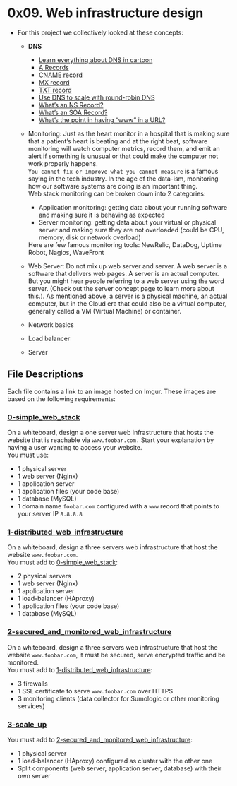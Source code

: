 # 0x09. Web infrastructure design
* For this project we collectively looked at these concepts:
	* **DNS** <ul><li>[Learn everything about DNS in cartoon](https://howdns.works/)</li><li>[A Records](https://support.dnsimple.com/articles/a-record/)</li><li>[CNAME record](https://en.wikipedia.org/wiki/CNAME_record)</li><li>[MX record](https://en.wikipedia.org/wiki/MX_record)</li><li>[TXT record](https://en.wikipedia.org/wiki/TXT_record)</li><li>[Use DNS to scale with round-robin DNS](https://www.dnsknowledge.com/whatis/round-robin-dns/)</li><li>[What’s an NS Record?](https://support.dnsimple.com/articles/ns-record/)</li><li>[What’s an SOA Record?](https://support.dnsimple.com/articles/soa-record/)</li><li>[What’s the point in having “www” in a URL?](https://serverfault.com/questions/145777/what-s-the-point-in-having-www-in-a-url)</li></ul>
	* Monitoring: Just as the heart monitor in a hospital that is making sure that a patient’s heart is beating and at the right beat, software monitoring will watch computer metrics, record them, and emit an alert if something is unusual or that could make the computer not work properly happens.<br />
``You cannot fix or improve what you cannot measure`` is a famous saying in the tech industry. In the age of the data-ism, monitoring how our software systems are doing is an important thing.<br /> Web stack monitoring can be broken down into 2 categories:<ul><li>Application monitoring: getting data about your running software and making sure it is behaving as expected</li><li>Server monitoring: getting data about your virtual or physical server and making sure they are not overloaded (could be CPU, memory, disk or network overload)</li></ul>
Here are few famous monitoring tools: NewRelic, DataDog, Uptime Robot, Nagios, WaveFront
	* Web Server: Do not mix up web server and server. A web server is a software that delivers web pages. A server is an actual computer. But you might hear people referring to a web server using the word server. (Check out the server concept page to learn more about this.). As mentioned above, a server is a physical machine, an actual computer, but in the Cloud era that could also be a virtual computer, generally called a VM (Virtual Machine) or container.

	* Network basics
	* Load balancer
	* Server

## File Descriptions
Each file contains a link to an image hosted on Imgur. These images are based on the following requirements: <br />
### [0-simple_web_stack](0-simple_web_stack)
On a whiteboard, design a one server web infrastructure that hosts the website that is reachable via `www.foobar.com.` Start your explanation by having a user wanting to access your website. <br />
You must use:
* 1 physical server
* 1 web server (Nginx)
* 1 application server
* 1 application files (your code base)
* 1 database (MySQL)
* 1 domain name `foobar.com` configured with a `www` record that points to your server IP `8.8.8.8`
### [1-distributed_web_infrastructure](1-distributed_web_infrastructure)
On a whiteboard, design a three servers web infrastructure that host the website `www.foobar.com`. <br />
You must add to [0-simple_web_stack](0-simple_web_stack):
* 2 physical servers
* 1 web server (Nginx)
* 1 application server
* 1 load-balancer (HAproxy)
* 1 application files (your code base)
* 1 database (MySQL)
### [2-secured_and_monitored_web_infrastructure](2-secured_and_monitored_web_infrastructure)
On a whiteboard, design a three servers web infrastructure that host the website `www.foobar.com`, it must be secured, serve encrypted traffic and be monitored. <br />
You must add to [1-distributed_web_infrastructure](1-distributed_web_infrastructure):
* 3 firewalls
* 1 SSL certificate to serve `www.foobar.com` over HTTPS
* 3 monitoring clients (data collector for Sumologic or other monitoring services)
### [3-scale_up](3-scale_up)
You must add to [2-secured_and_monitored_web_infrastructure](2-secured_and_monitored_web_infrastructure):
* 1 physical server
* 1 load-balancer (HAproxy) configured as cluster with the other one
* Split components (web server, application server, database) with their own server
